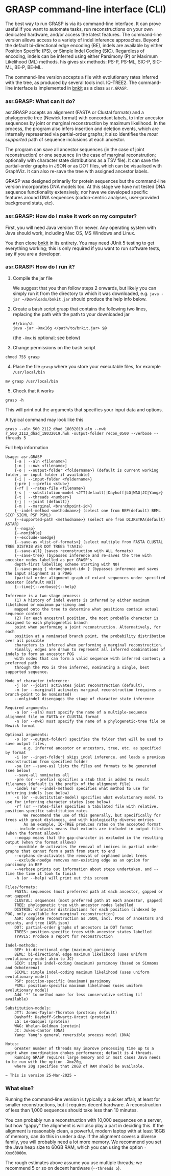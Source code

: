 # GRASP command-line interface (CLI)

The best way to run GRASP is via its command-line interface. 
It can prove useful if you want to automate tasks, run reconstructions on your own dedicated hardware, and/or access the latest features. 
The command-line version allows access to a variety of indel inference approaches. 
Beyond the default bi-directional edge encoding (BE), indels are available by either Position Specific (PS), or Simple Indel Coding (SIC). 
Regardless of encoding, indels can be inferred using either Parsimony (P) or Maximum Likelihood (ML) methods. 
his gives six methods: PS-P, PS-ML, SIC-P, SIC-ML, BE-P, BE-ML.

The command-line version accepts a file with evolutionary rates inferred with the tree, as produced by several tools incl. IQ-TREE2. 
The command-line interface is implemented in [bnkit](https://github.com/bodenlab/bnkit) as a class `asr.GRASP`.

### asr.GRASP: What can it do?

asr.GRASP accepts an alignment (FASTA or Clustal formats) and a phylogenetic tree (Newick format) with concordant labels, to infer ancestor sequences by joint or marginal reconstruction by maximum likelihood. In the process, the program also infers insertion and deletion events, which are internally represented via partial-order graphs; it also identifies the _most supported_ path of sequence inclusions at each ancestor.

The program can save all ancestor sequences (in the case of joint reconstruction) or one sequence (in the case of marginal reconstrution; optionally with character state distributions as a TSV file). It can save the partial-order graphs in JSON or as DOT files, which can be visualised with GraphViz. It can also re-save the tree with assigned ancestor labels.

GRASP was designed primarily for protein sequences but the command-line version incorporates DNA models too. At this stage we have not tested DNA sequence functionality extensively, nor have we developed specific features around DNA sequences (codon-centric analyses, user-provided background stats, etc).

### asr.GRASP: How do I make it work on my computer?

First, you will need Java version 11 or newer. Any operating system with Java should work, including Mac OS, MS Windows and Linux.

You then clone [bnkit](https://github.com/bodenlab/bnkit) in its entirety. You may need JUnit 5 testing to get everything working; this is only required if you want to run software tests, say if you are a developer.

### asr.GRASP: How do I run it?

1. Compile the jar file

   We suggest that you then follow steps 2 onwards, but likely you can simply run it from the directory to which it was downloaded, e.g. `java -jar ~/Downloads/bnkit.jar` should produce the help info below.

2. Create a bash script grasp that contains the following two lines, replacing the path with the path to your downloaded jar

   ```console
   #!/bin/sh
   java -jar -Xmx16g </path/to/bnkit.jar> $@
   ```

   (the `-Xmx` is optional; see below)

3. Change permissions on the bash script
```console
chmod 755 grasp
```

4. Place the file `grasp` where you store your executable files, for example `/usr/local/bin`
```console
mv grasp /usr/local/bin
```

5. Check that it works
```console
grasp -h
```


This will print out the arguments that specifies your input data and options.

A typical command may look like this
```
grasp --aln 500_2112_dhad_18032019.aln --nwk r_500_2112_dhad_18032019.nwk -output-folder recon_0500 --verbose --threads 5
```

Full help information

```text
Usage: asr.GRASP 
	[-a | --aln <filename>]
	[-n | --nwk <filename>]
	{-o | --output-folder <foldername>} (default is current working folder, or input folder if available)
	{-i | --input-folder <foldername>}
	{-pre | --prefix <stub>}
	{-rf | --rates-file <filename>}
	{-s | --substitution-model <JTT(default)|Dayhoff|LG|WAG|JC|Yang>}
	{-t | --threads <number>}
	{-j | --joint (default)}
	{-m | --marginal <branchpoint-id>}
	{--indel-method <methodname>} (select one from BEP(default) BEML SICP SICML PSP PSML)
	{--supported-path <methodname>} (select one from DIJKSTRA(default) ASTAR)
	{--nogap}
	{--nonibble}
	{--exclude-noedge}
	{--save-as <list-of-formats>} (select multiple from FASTA CLUSTAL TREE DISTRIB ASR DOT TREES TrAVIS)
	{--save-all} (saves reconstruction with ALL formats)
	{--save-tree} (bypasses inference and re-saves the tree with ancestor nodes labelled as per GRASP's
	depth-first labelling scheme starting with N0)
	{--save-poag { <branchpoint-id> } (bypasses inference and saves the input alignment as a POAG
	(partial order alignment graph of extant sequences under specified ancestor [default N0])
	{--time}{--verbose}{--help}

Inference is a two-stage process:
	(1) A history of indel events is inferred by either maximum likelihood or maximum parsimony and 
	mapped onto the tree to determine what positions contain actual sequence content
	(2) For each ancestral position, the most probable character is assigned to each phylogenetic branch 
	point when performing a joint reconstruction. Alternatively, for each 
	position at a nominated branch point, the probability distribution over all possible 
	characters is inferred when performing a marginal reconstruction.
	Finally, edges are drawn to represent all inferred combinations of indels to form an ancestor POG 
	with nodes that can form a valid sequence with inferred content; a preferred path
	through the POG is then inferred, nominating a single, best supported sequence.

Mode of character inference:
	-j (or --joint) activates joint reconstruction (default), 
	-m (or --marginal) activates marginal reconstruction (requires a branch-point to be nominated)
	--onlyindel disengages the stage of character state inference

Required arguments:
	-a (or --aln) must specify the name of a multiple-sequence alignment file on FASTA or CLUSTAL format
	-n (or --nwk) must specify the name of a phylogenetic-tree file on Newick format

Optional arguments:
	-o (or --output-folder) specifies the folder that will be used to save output files,
		e.g. inferred ancestor or ancestors, tree, etc. as specified by format
	-i (or --input-folder) skips indel inference, and loads a previous reconstruction from specified folder
	-sa (or --save-as) lists the files and formats to be generated (see below)
	--save-all nominates all
	-pre (or --prefix) specifies a stub that is added to result filenames (default is the prefix of the alignment file)
	-indel (or --indel-method) specifies what method to use for inferring indels (see below)
	-s (or --substitution-model) specifies what evolutionary model to use for inferring character states (see below)
	-rf (or --rates-file) specifies a tabulated file with relative, position-specific substitution rates
		We recommend the use of this generally, but specifically for trees with great distances, and with biologically diverse entries
		As an example, IQ-TREE produces rates on the accepted format
	--include-extants means that extants are included in output files (when the format allows)
	--nogap means that the gap-character is excluded in the resulting output (when the format allows)
	--nonibble de-activates the removal of indices in partial order graphs that cannot form a path from start to end
	--orphans de-activates the removal of orphaned indel trees
	--exclude-noedge removes non-existing edge as an option for parsimony in BEP
	--verbose prints out information about steps undertaken, and --time the time it took to finish
	-h (or --help) will print out this screen

Files/formats: 
	FASTA: sequences (most preferred path at each ancestor, gapped or not gapped)
	CLUSTAL: sequences (most preferred path at each ancestor, gapped)
	TREE: phylogenetic tree with ancestor nodes labelled
	DISTRIB: character distributions for each position (indexed by POG, only available for marginal reconstruction)
	ASR: complete reconstruction as JSON, incl. POGs of ancestors and extants, and tree (ASR.json)
	DOT: partial-order graphs of ancestors in DOT format
	TREES: position-specific trees with ancestor states labelled
	TrAVIS: Produce a report for reconstruction

Indel-methods: 
	BEP: bi-directional edge (maximum) parsimony
	BEML: bi-directional edge maximum likelihood (uses uniform evolutionary model akin to JC)
	SICP: simple indel-coding (maximum) parsimony (based on Simmons and Ochoterena)
	SICML: simple indel-coding maximum likelihood (uses uniform evolutionary model)
	PSP: position-specific (maximum) parsimony
	PSML: position-specific maximum likelihood (uses uniform evolutionary model)
	Add '*' to method name for less conservative setting (if available)

Substitution-models: 
	JTT: Jones-Taylor-Thornton (protein; default)
	Dayhoff: Dayhoff-Schwartz-Orcutt (protein)
	LG: Le-Gasquel (protein)
	WAG: Whelan-Goldman (protein)
	JC: Jukes-Cantor (DNA)
	Yang: Yang's general reversible process model (DNA)

Notes: 
	Greater number of threads may improve processing time up to a point when coordination chokes performance; default is 4 threads.
	Running GRASP requires large memory and in most cases Java needs to be run with the option -Xmx20g, 
	where 20g specifies that 20GB of RAM should be available.

~ This is version 25-Mar-2025 ~
```

### What else?

Running the command-line version is typically a quicker affair, at least for smaller reconstructions, but it requires decent hardware. A reconstruction of less than 1,000 sequences should take less than 10 minutes.

You can probably run a reconstruction with 10,000 sequences on a server, but how "gappy" the alignment is will also play a part in deciding this. If the alignment is reasonably clean, a powerful, modern laptop with at least 16GB of memory, can do this in under a day. If the alignment covers a diverse family, you will probably need a lot more memory. We recommend you set the Java heap size to 60GB RAM, which you can using the option `-Xmx60000m`.

The rough estimates above assume you use multiple threads; we recommend 5 or so on decent hardware (`--threads 5`).
